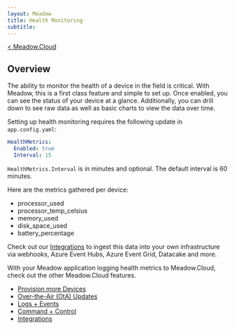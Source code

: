 ```yaml
---
layout: Meadow
title: Health Monitoring
subtitle:
---
```


[< Meadow.Cloud](../)

## Overview

The ability to monitor the health of a device in the field is critical. With Meadow, this is a first class feature and simple to set up. Once enabled, you can see the status of your device at a glance. Additionally, you can drill down to see raw data as well as basic charts to view the data over time.

Setting up health monitoring requires the following update in `app.config.yaml`:

```yaml
HealthMetrics:
  Enabled: true
  Interval: 15
```

`HealthMetrics.Interval` is in minutes and optional. The default interval is 60 minutes.

Here are the metrics gathered per device:

* processor_used
* processor_temp_celsius
* memory_used
* disk_space_used
* battery_percentage

Check out our [Integrations](../Integrations/) to ingest this data into your own infrastructure via webhooks, Azure Event Hubs, Azure Event Grid, Datacake and more.

With your Meadow application logging health metrics to Meadow.Cloud, check out the other Meadow.Cloud features.

* [Provision more Devices](../Device_Provisioning/)
* [Over-the-Air (OtA) Updates](../OtA_Updates/)
* [Logs + Events](../Logs_Events/)
* [Command + Control](../Command_Control/)
* [Integrations](../Integrations/)
